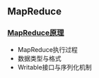 ## MapReduce

### [MapReduce原理](https://github.com/sunnyandgood/BigBata/blob/master/MapReduce/MapReduce%E5%8E%9F%E7%90%86.md)

* MapReduce执行过程
* 数据类型与格式
* Writable接口与序列化机制
